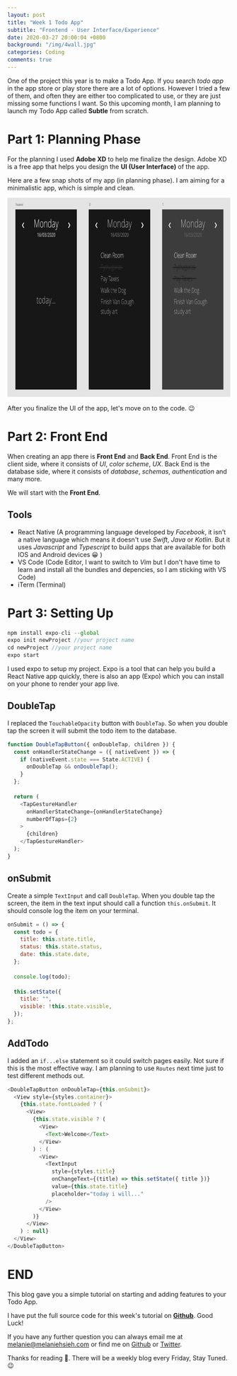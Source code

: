 ```yaml
---
layout: post
title: "Week 1 Todo App"
subtitle: "Frontend - User Interface/Experience"
date: 2020-03-27 20:00:04 +0800
background: "/img/4wall.jpg"
categories: Coding
comments: true
---
```


One of the project this year is to make a Todo App. If you search _todo app_ in the app store or play store there are a lot of options. However I tried a few of them, and often they are either too complicated to use, or they are just missing some functions I want. So this upcoming month, I am planning to launch my Todo App called **Subtle** from scratch.

# Part 1: Planning Phase

For the planning I used **Adobe XD** to help me finalize the design. Adobe XD is a free app that helps you design the **UI (User Interface)** of the app.

Here are a few snap shots of my app (in planning phase). I am aiming for a minimalistic app, which is simple and clean.

<img src="/img/todo/zoomin.png" alt="zoomin" width="800" height="450">

After you finalize the UI of the app, let's move on to the code. 😉

# Part 2: Front End

When creating an app there is **Front End** and **Back End**. Front End is the client side, where it consists of _UI_, _color scheme_, _UX_. Back End is the database side, where it consists of _database_, _schemas_, _authentication_ and many more.

We will start with the **Front End**.

## Tools

- React Native (A programming language developed by _Facebook_, it isn't a native language which means it doesn't use _Swift_, _Java_ or _Kotlin_. But it uses _Javascript_ and _Typescript_ to build apps that are available for both IOS and Android devices 😀 )
- VS Code (Code Editor, I want to switch to _Vim_ but I don't have time to learn and install all the bundles and depencies, so I am sticking with VS Code)
- iTerm (Terminal)

# Part 3: Setting Up

```javascript
npm install expo-cli --global
expo init newProject //your project name
cd newProject //your project name
expo start
```

I used expo to setup my project. Expo is a tool that can help you build a React Native app quickly, there is also an app (Expo) which you can install on your phone to render your app live.

## DoubleTap

I replaced the `TouchableOpacity` button with `DoubleTap`. So when you double tap the screen it will submit the todo item to the database.

```typescript
function DoubleTapButton({ onDoubleTap, children }) {
  const onHandlerStateChange = ({ nativeEvent }) => {
    if (nativeEvent.state === State.ACTIVE) {
      onDoubleTap && onDoubleTap();
    }
  };

  return (
    <TapGestureHandler
      onHandlerStateChange={onHandlerStateChange}
      numberOfTaps={2}
    >
      {children}
    </TapGestureHandler>
  );
}
```

## onSubmit

Create a simple `TextInput` and call `DoubleTap`. When you double tap the screen, the item in the text input should call a function `this.onSubmit`. It should console log the item on your terminal.

```javascript
onSubmit = () => {
  const todo = {
    title: this.state.title,
    status: this.state.status,
    date: this.state.date,
  };

  console.log(todo);

  this.setState({
    title: "",
    visible: !this.state.visible,
  });
};
```

## AddTodo

I added an `if...else` statement so it could switch pages easily. Not sure if this is the most effective way. I am planning to use `Routes` next time just to test different methods out.

```javascript
<DoubleTapButton onDoubleTap={this.onSubmit}>
  <View style={styles.container}>
    {this.state.fontLoaded ? (
      <View>
        {this.state.visible ? (
          <View>
            <Text>Welcome</Text>
          </View>
        ) : (
          <View>
            <TextInput
              style={styles.title}
              onChangeText={(title) => this.setState({ title })}
              value={this.state.title}
              placeholder="today i will..."
            />
          </View>
        )}
      </View>
    ) : null}
  </View>
</DoubleTapButton>
```

# END

This blog gave you a simple tutorial on starting and adding features to your Todo App.

I have put the full source code for this week's tutorial on **[Github](https://github.com/melaniehsieh/subtle)**. Good Luck!

If you have any further question you can always email me at <melanie@melaniehsieh.com> or find me on [Github](https://github.com/melaniehsieh) or [Twitter](https://twitter.com/melaniehsieh).

Thanks for reading 👀. There will be a weekly blog every Friday, Stay Tuned.😉
